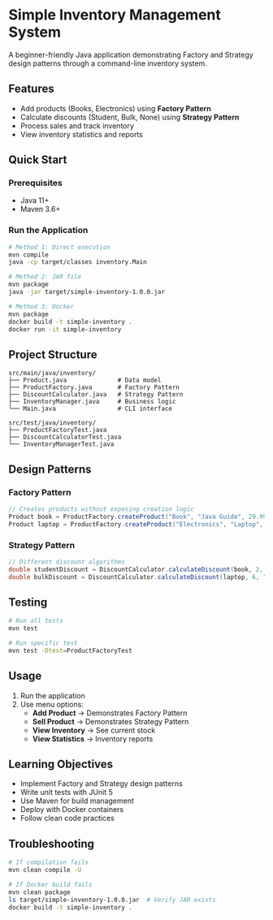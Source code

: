 # Simple Inventory Management System

A beginner-friendly Java application demonstrating Factory and Strategy design patterns through a command-line inventory system.

## Features
- Add products (Books, Electronics) using **Factory Pattern**
- Calculate discounts (Student, Bulk, None) using **Strategy Pattern**
- Process sales and track inventory
- View inventory statistics and reports

## Quick Start

### Prerequisites
- Java 11+
- Maven 3.6+

### Run the Application
```bash
# Method 1: Direct execution
mvn compile
java -cp target/classes inventory.Main

# Method 2: JAR file
mvn package
java -jar target/simple-inventory-1.0.0.jar

# Method 3: Docker
mvn package
docker build -t simple-inventory .
docker run -it simple-inventory
```

## Project Structure
```
src/main/java/inventory/
├── Product.java              # Data model
├── ProductFactory.java       # Factory Pattern
├── DiscountCalculator.java   # Strategy Pattern  
├── InventoryManager.java     # Business logic
└── Main.java                 # CLI interface

src/test/java/inventory/
├── ProductFactoryTest.java
├── DiscountCalculatorTest.java
└── InventoryManagerTest.java
```

## Design Patterns

### Factory Pattern
```java
// Creates products without exposing creation logic
Product book = ProductFactory.createProduct("Book", "Java Guide", 29.99, 10);
Product laptop = ProductFactory.createProduct("Electronics", "Laptop", 799.99, 5);
```

### Strategy Pattern
```java
// Different discount algorithms
double studentDiscount = DiscountCalculator.calculateDiscount(book, 2, "Student");  // 10% off books
double bulkDiscount = DiscountCalculator.calculateDiscount(laptop, 6, "Bulk");      // 15% off 5+ items
```

## Testing
```bash
# Run all tests
mvn test

# Run specific test
mvn test -Dtest=ProductFactoryTest
```

## Usage
1. Run the application
2. Use menu options:
   - **Add Product** → Demonstrates Factory Pattern
   - **Sell Product** → Demonstrates Strategy Pattern
   - **View Inventory** → See current stock
   - **View Statistics** → Inventory reports

## Learning Objectives
- Implement Factory and Strategy design patterns
- Write unit tests with JUnit 5
- Use Maven for build management
- Deploy with Docker containers
- Follow clean code practices

## Troubleshooting
```bash
# If compilation fails
mvn clean compile -U

# If Docker build fails
mvn clean package
ls target/simple-inventory-1.0.0.jar  # Verify JAR exists
docker build -t simple-inventory .
```
